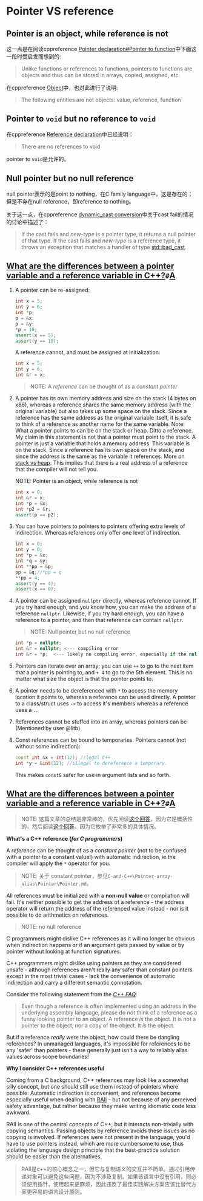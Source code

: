 # Pointer VS reference



## Pointer is an object, while reference is not

这一点是在阅读cppreference [Pointer declaration#Pointer to function](https://en.cppreference.com/w/cpp/language/pointer#Pointers_to_functions)中下面这一段时受启发而想到的:

> Unlike functions or references to functions, pointers to functions are objects and thus can be stored in arrays, copied, assigned, etc.

在cppreference [Object](https://en.cppreference.com/w/cpp/language/object)中，也对此进行了说明:

> The following entities are not objects: value, reference, function

## Pointer to `void` but no reference to `void`

在cppreference [Reference declaration](https://en.cppreference.com/w/cpp/language/reference)中已经说明：

> There are no references to void 

pointer to `void`是允许的。



## Null pointer but no null reference

null pointer表示的是point to nothing，在C family language中，这是存在的；但是不存在null reference，即reference to nothing。

关于这一点，在cppreference [dynamic_cast conversion](https://en.cppreference.com/w/cpp/language/dynamic_cast)中关于cast fail的情况的讨论中描述了：

> If the cast fails and *new-type* is a pointer type, it returns a null pointer of that type. If the cast fails and *new-type* is a reference type, it throws an exception that matches a handler of type [std::bad_cast](https://en.cppreference.com/w/cpp/types/bad_cast).



## [What are the differences between a pointer variable and a reference variable in C++?](https://stackoverflow.com/questions/57483/what-are-the-differences-between-a-pointer-variable-and-a-reference-variable-in)`#`[A](https://stackoverflow.com/a/57492)

1. A pointer can be re-assigned:

   ```cpp
   int x = 5;
   int y = 6;
   int *p;
   p = &x;
   p = &y;
   *p = 10;
   assert(x == 5);
   assert(y == 10);
   ```

   A reference cannot, and must be assigned at initialization:

   ```cpp
   int x = 5;
   int y = 6;
   int &r = x;
   ```

   > NOTE: A *reference* can be thought of as a *constant pointer* 

2. A pointer has its own memory address and size on the stack (4 bytes on x86), whereas a reference shares the same memory address (with the original variable) but also takes up some space on the stack. Since a reference has the same address as the original variable itself, it is safe to think of a reference as another name for the same variable. Note: What a pointer points to can be on the stack or heap. Ditto a reference. My claim in this statement is not that a pointer must point to the stack. A pointer is just a variable that holds a memory address. This variable is on the stack. Since a reference has its own space on the stack, and since the address is the same as the variable it references. More on [stack vs heap](https://stackoverflow.com/questions/79923/what-and-where-are-the-stack-and-heap#79936). This implies that there is a real address of a reference that the compiler will not tell you.

   NOTE: Pointer is an object, while reference is not

   ```cpp
   int x = 0;
   int &r = x;
   int *p = &x;
   int *p2 = &r;
   assert(p == p2);
   ```

3. You can have pointers to pointers to pointers offering extra levels of indirection. Whereas references only offer one level of indirection.

   ```cpp
   int x = 0;
   int y = 0;
   int *p = &x;
   int *q = &y;
   int **pp = &p;
   pp = &q;//*pp = q
   **pp = 4;
   assert(y == 4);
   assert(x == 0);
   ```

4. A pointer can be assigned `nullptr` directly, whereas reference cannot. If you try hard enough, and you know how, you can make the address of a reference `nullptr`. Likewise, if you try hard enough, you can have a reference to a pointer, and then that reference can contain `nullptr`.

   > NOTE: Null pointer but no null reference

   ```cpp
   int *p = nullptr;
   int &r = nullptr; <--- compiling error
   int &r = *p;  <--- likely no compiling error, especially if the nullptr is hidden behind a function call, yet it refers to a non-existent int at address 0
   ```

5. Pointers can iterate over an array; you can use `++` to go to the next item that a pointer is pointing to, and `+ 4` to go to the 5th element. This is no matter what size the object is that the pointer points to.

6. A pointer needs to be dereferenced with `*` to access the memory location it points to, whereas a reference can be used directly. A pointer to a class/struct uses `->` to access it's members whereas a reference uses a `.`.

7. References cannot be stuffed into an array, whereas pointers can be (Mentioned by user @litb)

8. Const references can be bound to temporaries. Pointers cannot (not without some indirection):

   ```cpp
   const int &x = int(12); //legal C++
   int *y = &int(12); //illegal to dereference a temporary.
   ```

   This makes `const&` safer for use in argument lists and so forth.



## [What are the differences between a pointer variable and a reference variable in C++?](https://stackoverflow.com/questions/57483/what-are-the-differences-between-a-pointer-variable-and-a-reference-variable-in)`#`[A](https://stackoverflow.com/a/596750)

> NOTE: 这篇文章的总结是非常棒的，优先阅读[这个回答](https://stackoverflow.com/a/596750)，因为它是概括性的，然后阅读[这个回答](https://stackoverflow.com/a/57492)，因为它枚举了非常多的具体情况。

**What's a C++ reference (*for C programmers*)**

A *reference* can be thought of as a *constant pointer* (not to be confused with a pointer to a constant value!) with automatic indirection, ie the compiler will apply the `*` operator for you.

> NOTE: 关于 constant pointer，参见`C-and-C++\Pointer-array-alias\Pointer\Pointer.md`。

All references must be initialized with a **non-null value** or compilation will fail. It's neither possible to get the address of a reference - the address operator will return the address of the referenced value instead - nor is it possible to do arithmetics on references.

> NOTE: no null reference

C programmers might dislike C++ references as it will no longer be obvious when indirection happens or if an argument gets passed by value or by pointer without looking at function signatures.

C++ programmers might dislike using pointers as they are considered unsafe - although references aren't really any safer than constant pointers except in the most trivial cases - lack the convenience of automatic indirection and carry a different semantic connotation.

Consider the following statement from the [*C++ FAQ*](https://isocpp.org/wiki/faq/references#overview-refs):

> Even though a reference is often implemented using an address in the underlying assembly language, please do *not* think of a reference as a funny looking pointer to an object. A reference *is* the object. It is not a pointer to the object, nor a copy of the object. It *is* the object.

But if a reference *really* were the object, how could there be dangling references? In unmanaged languages, it's impossible for references to be any 'safer' than pointers - there generally just isn't a way to reliably alias values across scope boundaries!

**Why I consider C++ references useful**

Coming from a C background, C++ references may look like a somewhat silly concept, but one should still use them instead of pointers where possible: Automatic indirection *is* convenient, and references become especially useful when dealing with [RAII](https://en.wikipedia.org/wiki/Resource_Acquisition_Is_Initialization) - but not because of any perceived safety advantage, but rather because they make writing idiomatic code less awkward.

RAII is one of the central concepts of C++, but it interacts non-trivially with copying semantics. Passing objects by reference avoids these issues as no copying is involved. If references were not present in the language, you'd have to use pointers instead, which are more cumbersome to use, thus violating the language design principle that the best-practice solution should be easier than the alternatives.

> RAII是c++的核心概念之一，但它与复制语义的交互并不简单。通过引用传递对象可以避免这些问题，因为不涉及复制。如果该语言中没有引用，则必须使用指针，使用起来更麻烦，因此违反了最佳实践解决方案应该比替代方案更容易的语言设计原则。

